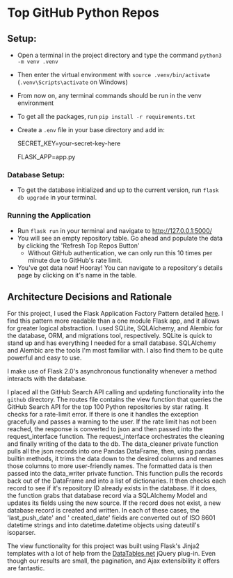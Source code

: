 # Top GitHub Python Repos

## Setup:

- Open a terminal in the project directory and type the command `python3 -m venv .venv`
- Then enter the virtual environment with `source .venv/bin/activate` (`.venv\Scripts\activate` on Windows)
- From now on, any terminal commands should be run in the venv environment
- To get all the packages, run `pip install -r requirements.txt`
- Create a `.env` file in your base directory and add in:

    SECRET_KEY=your-secret-key-here
    
    FLASK_APP=app.py

### Database Setup:

- To get the database initialized and up to the current version, run `flask db upgrade` in your terminal.

### Running the Application

- Run `flask run` in your terminal and navigate to http://127.0.0.1:5000/
- You will see an empty repository table. Go ahead and populate the data by clicking the 'Refresh Top Repos Button'
  - Without GitHub authentication, we can only run this 10 times per minute due to GitHub's rate limit.
- You've got data now! Hooray! You can navigate to a repository's details page by clicking on it's name in the table.

## Architecture Decisions and Rationale

For this project, I used the Flask Application Factory Pattern detailed
[here](https://flask.palletsprojects.com/en/2.0.x/patterns/appfactories/). I find this pattern more readable than a one
module Flask app, and it allows for greater logical abstraction. I used SQLite, SQLAlchemy, and Alembic for the
database, ORM, and migrations tool, respectively. SQLite is quick to stand up and has everything I needed for a small
database. SQLAlchemy and Alembic are the tools I'm most familiar with. I also find them to be quite powerful and easy to
use.

I make use of Flask 2.0's asynchronous functionality whenever a method interacts with the database.

I placed all the GitHub Search API calling and updating functionality into the `github` directory. The routes file
contains the view function that queries the GitHub Search API for the top 100 Python repositories by star rating. It
checks for a rate-limit error. If there is one it handles the exception gracefully and passes a warning to the user. If
the rate limit has not been reached, the response is converted to json and then passed into the request_interface
function. The request_interface orchestrates the cleaning and finally writing of the data to the db. The data_cleaner
private function pulls all the json records into one Pandas DataFrame, then, using pandas builtin methods, it trims the
data down to the desired columns and renames those columns to more user-friendly names. The formatted data is then
passed into the data_writer private function. This function pulls the records back out of the DataFrame and into a list
of dictionaries. It then checks each record to see if it's repository ID already exists in the database. If it does, the
function grabs that database record via a SQLAlchemy Model and updates its fields using the new source. If the record
does not exist, a new database record is created and written. In each of these cases, the 'last_push_date' and '
created_date' fields are converted out of ISO 8601 datetime strings and into datetime.datetime objects using dateutil's
isoparser.

The view functionality for this project was built using Flask's Jinja2 templates with a lot of help from the
[DataTables.net](https://datatables.net/) jQuery plug-in. Even though our results are small, the pagination, and Ajax
extensibility it offers are fantastic. 
